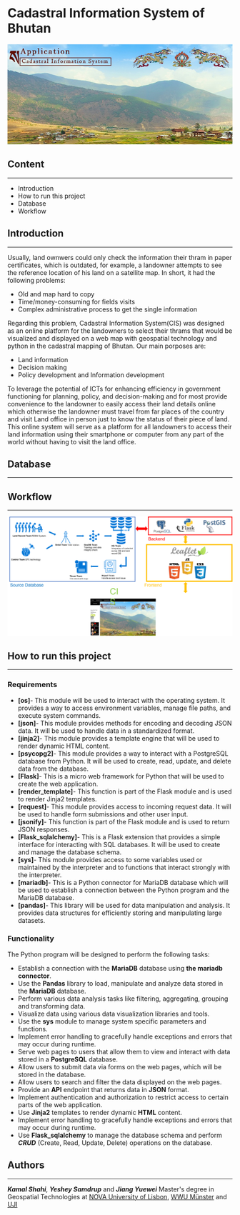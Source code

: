 # Cadastral Information System of Bhutan


![image info](./static/images/mainimage.jpeg)


##  Content
---
- Introduction
- How to run this project
- Database
- Workflow

## Introduction
---
Usually, land ownwers could only check the information their thram in paper certificates, which is outdated, for example, a landowner attempts to see the reference location of his land on a satellite map. In short, it had the following problems:
- Old and map hard to copy 
- Time/money-consuming for fields visits
- Complex administrative process to get the single information

Regarding this problem,  Cadastral Information System(CIS) was designed as an online platform for the landowners to select their thrams that would be visualized and displayed on a web map with geospatial technology and python in the cadastral mapping of Bhutan. Our main porposes are:
- Land information
- Decision making
- Policy development and Information development

To leverage the potential of ICTs for enhancing efficiency in government functioning for planning, policy, and decision-making and for most provide convenience to the landowner to easily access their land details online which otherwise the landowner must travel from far places of the country and visit Land office in person just to know the status of their piece of land.  
This online system will serve as a platform for all landowners to access their land information using their smartphone or computer from any part of the world without having to visit the land office.
## Database
---


## Workflow
---
![image info](./static/images/workflow.png)
## How to run this project
---
### Requirements
- **[os]**- This module will be used to interact with the operating system. It provides a way to access environment variables, manage file paths, and execute system commands.
- **[json]**- This module provides methods for encoding and decoding JSON data. It will be used to handle data in a standardized format.
- **[jinja2]**- This module provides a template engine that will be used to render dynamic HTML content.
- **[psycopg2]**- This module provides a way to interact with a PostgreSQL database from Python. It will be used to create, read, update, and delete data from the database.
- **[Flask]**- This is a micro web framework for Python that will be used to create the web application.
- **[render_template]**- This function is part of the Flask module and is used to render Jinja2 templates.
- **[request]**- This module provides access to incoming request data. It will be used to handle form submissions and other user input.
- **[jsonify]**- This function is part of the Flask module and is used to return JSON responses.
- **[Flask_sqlalchemy]**- This is a Flask extension that provides a simple interface for interacting with SQL databases. It will be used to create and manage the database schema.
- **[sys]**- This module provides access to some variables used or maintained by the interpreter and to functions that interact strongly with the interpreter.
- **[mariadb]**- This is a Python connector for MariaDB database which will be used to establish a connection between the Python program and the MariaDB database.
- **[pandas]**- This library will be used for data manipulation and analysis. It provides data structures for efficiently storing and manipulating large datasets.
### Functionality
The Python program will be designed to perform the following tasks:
- Establish a connection with the **MariaDB** database using **the mariadb connector**.
- Use the **Pandas** library to load, manipulate and analyze data stored in the **MariaDB** database.
- Perform various data analysis tasks like filtering, aggregating, grouping and transforming data.
- Visualize data using various data visualization libraries and tools.
- Use the **sys** module to manage system specific parameters and functions.
- Implement error handling to gracefully handle exceptions and errors that may occur during runtime.
- Serve web pages to users that allow them to view and interact with data stored in a **PostgreSQL** database.
- Allow users to submit data via forms on the web pages, which will be stored in the database.
- Allow users to search and filter the data displayed on the web pages.
- Provide an **API** endpoint that returns data in **JSON** format.
- Implement authentication and authorization to restrict access to certain parts of the web application.
- Use **Jinja2** templates to render dynamic **HTML** content.
- Implement error handling to gracefully handle exceptions and errors that may occur during runtime.
- Use **Flask_sqlalchemy** to manage the database schema and perform ***CRUD*** (Create, Read, Update, Delete) operations on the database.

## Authors
---
***Kamal Shahi***,  ***Yeshey Samdrup*** and ***Jiang Yuewei***
Master's degree in Geospatial Technologies at [NOVA University of Lisbon](https://www.novaims.unl.pt/), [WWU Münster](https://www.uni-muenster.de/en/) and [UJI](https://www.uji.es/)






